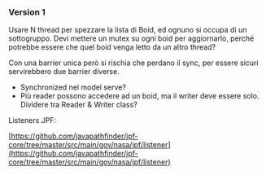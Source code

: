 ### Version 1

Usare N thread per spezzare la lista di Boid, ed ognuno si occupa di un sottogruppo. Devi mettere un mutex su ogni boid per aggiornarlo, perché potrebbe essere che quel boid venga letto da un altro thread?

Con una barrier unica però si rischia che perdano il sync, per essere sicuri servirebbero due barrier diverse.

- Synchronized nel model serve?
- Più reader possono accedere ad un boid, ma il writer deve essere solo. Dividere tra Reader & Writer class?


Listeners JPF:

[https://github.com/javapathfinder/jpf-core/tree/master/src/main/gov/nasa/jpf/listener](https://github.com/javapathfinder/jpf-core/tree/master/src/main/gov/nasa/jpf/listener)
